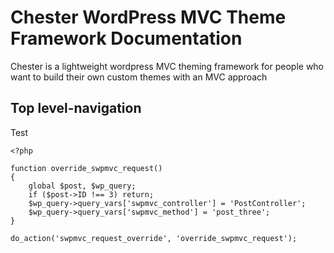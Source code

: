 # Chester WordPress MVC Theme Framework Documentation

Chester is a lightweight wordpress MVC theming framework for people who want to build their own custom themes with an MVC approach

## Top level-navigation

Test

	<?php

	function override_swpmvc_request()
	{
	    global $post, $wp_query;
	    if ($post->ID !== 3) return;
	    $wp_query->query_vars['swpmvc_controller'] = 'PostController';
	    $wp_query->query_vars['swpmvc_method'] = 'post_three';
	}

	do_action('swpmvc_request_override', 'override_swpmvc_request');